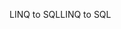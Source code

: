 <span data-ttu-id="abe3a-101">LINQ to SQL</span><span class="sxs-lookup"><span data-stu-id="abe3a-101">LINQ to SQL</span></span>